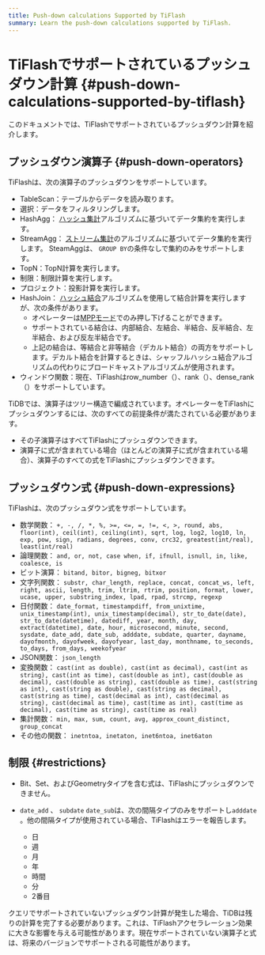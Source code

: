 ```yaml
---
title: Push-down calculations Supported by TiFlash
summary: Learn the push-down calculations supported by TiFlash.
---
```


# TiFlashでサポートされているプッシュダウン計算 {#push-down-calculations-supported-by-tiflash}

このドキュメントでは、TiFlashでサポートされているプッシュダウン計算を紹介します。

## プッシュダウン演算子 {#push-down-operators}

TiFlashは、次の演算子のプッシュダウンをサポートしています。

-   TableScan：テーブルからデータを読み取ります。
-   選択：データをフィルタリングします。
-   HashAgg： [ハッシュ集計](/explain-aggregation.md#hash-aggregation)アルゴリズムに基づいてデータ集約を実行します。
-   StreamAgg： [ストリーム集計](/explain-aggregation.md#stream-aggregation)のアルゴリズムに基づいてデータ集約を実行します。 SteamAggは、 `GROUP BY`の条件なしで集約のみをサポートします。
-   TopN：TopN計算を実行します。
-   制限：制限計算を実行します。
-   プロジェクト：投影計算を実行します。
-   HashJoin： [ハッシュ結合](/explain-joins.md#hash-join)アルゴリズムを使用して結合計算を実行しますが、次の条件があります。
    -   オペレーターは[MPPモード](/tiflash/use-tiflash-mpp-mode.md)でのみ押し下げることができます。
    -   サポートされている結合は、内部結合、左結合、半結合、反半結合、左半結合、および反左半結合です。
    -   上記の結合は、等結合と非等結合（デカルト結合）の両方をサポートします。デカルト結合を計算するときは、シャッフルハッシュ結合アルゴリズムの代わりにブロードキャストアルゴリズムが使用されます。
-   ウィンドウ関数：現在、TiFlashはrow_number（）、rank（）、dense_rank（）をサポートしています。

TiDBでは、演算子はツリー構造で編成されています。オペレーターをTiFlashにプッシュダウンするには、次のすべての前提条件が満たされている必要があります。

-   その子演算子はすべてTiFlashにプッシュダウンできます。
-   演算子に式が含まれている場合（ほとんどの演算子に式が含まれている場合）、演算子のすべての式をTiFlashにプッシュダウンできます。

## プッシュダウン式 {#push-down-expressions}

TiFlashは、次のプッシュダウン式をサポートしています。

-   数学関数： `+, -, /, *, %, >=, <=, =, !=, <, >, round, abs, floor(int), ceil(int), ceiling(int), sqrt, log, log2, log10, ln, exp, pow, sign, radians, degrees, conv, crc32, greatest(int/real), least(int/real)`
-   論理関数： `and, or, not, case when, if, ifnull, isnull, in, like, coalesce, is`
-   ビット演算： `bitand, bitor, bigneg, bitxor`
-   文字列関数： `substr, char_length, replace, concat, concat_ws, left, right, ascii, length, trim, ltrim, rtrim, position, format, lower, ucase, upper, substring_index, lpad, rpad, strcmp, regexp`
-   日付関数： `date_format, timestampdiff, from_unixtime, unix_timestamp(int), unix_timestamp(decimal), str_to_date(date), str_to_date(datetime), datediff, year, month, day, extract(datetime), date, hour, microsecond, minute, second, sysdate, date_add, date_sub, adddate, subdate, quarter, dayname, dayofmonth, dayofweek, dayofyear, last_day, monthname, to_seconds, to_days, from_days, weekofyear`
-   JSON関数： `json_length`
-   変換関数： `cast(int as double), cast(int as decimal), cast(int as string), cast(int as time), cast(double as int), cast(double as decimal), cast(double as string), cast(double as time), cast(string as int), cast(string as double), cast(string as decimal), cast(string as time), cast(decimal as int), cast(decimal as string), cast(decimal as time), cast(time as int), cast(time as decimal), cast(time as string), cast(time as real)`
-   集計関数： `min, max, sum, count, avg, approx_count_distinct, group_concat`
-   その他の関数： `inetntoa, inetaton, inet6ntoa, inet6aton`

## 制限 {#restrictions}

-   Bit、Set、およびGeometryタイプを含む式は、TiFlashにプッシュダウンできません。

-   `date_add` 、 `subdate` `date_sub`は、次の間隔タイプのみをサポートし`adddate` 。他の間隔タイプが使用されている場合、TiFlashはエラーを報告します。

    -   日
    -   週
    -   月
    -   年
    -   時間
    -   分
    -   2番目

クエリでサポートされていないプッシュダウン計算が発生した場合、TiDBは残りの計算を完了する必要があります。これは、TiFlashアクセラレーション効果に大きな影響を与える可能性があります。現在サポートされていない演算子と式は、将来のバージョンでサポートされる可能性があります。
